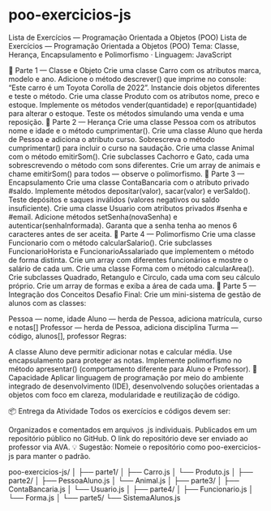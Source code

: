 # poo-exercicios-js
Lista de Exercícios — Programação Orientada a Objetos (POO)
Lista de Exercícios — Programação Orientada a Objetos (POO)
Tema: Classe, Herança, Encapsulamento e Polimorfismo · Linguagem: JavaScript

🔹 Parte 1 — Classe e Objeto
Crie uma classe Carro com os atributos marca, modelo e ano.
Adicione o método descrever() que imprime no console: “Este carro é um Toyota Corolla de 2022”.
Instancie dois objetos diferentes e teste o método.
Crie uma classe Produto com os atributos nome, preco e estoque.
Implemente os métodos vender(quantidade) e repor(quantidade) para alterar o estoque.
Teste os métodos simulando uma venda e uma reposição.
🔹 Parte 2 — Herança
Crie uma classe Pessoa com os atributos nome e idade e o método cumprimentar().
Crie uma classe Aluno que herda de Pessoa e adiciona o atributo curso.
Sobrescreva o método cumprimentar() para incluir o curso na saudação.
Crie uma classe Animal com o método emitirSom().
Crie subclasses Cachorro e Gato, cada uma sobrescrevendo o método com sons diferentes.
Crie um array de animais e chame emitirSom() para todos — observe o polimorfismo.
🔹 Parte 3 — Encapsulamento
Crie uma classe ContaBancaria com o atributo privado #saldo.
Implemente métodos depositar(valor), sacar(valor) e verSaldo().
Teste depósitos e saques inválidos (valores negativos ou saldo insuficiente).
Crie uma classe Usuario com atributos privados #senha e #email.
Adicione métodos setSenha(novaSenha) e autenticar(senhaInformada).
Garanta que a senha tenha ao menos 6 caracteres antes de ser aceita.
🔹 Parte 4 — Polimorfismo
Crie uma classe Funcionario com o método calcularSalario().
Crie subclasses FuncionarioHorista e FuncionarioAssalariado que implementem o método de forma distinta.
Crie um array com diferentes funcionários e mostre o salário de cada um.
Crie uma classe Forma com o método calcularArea().
Crie subclasses Quadrado, Retangulo e Circulo, cada uma com seu cálculo próprio.
Crie um array de formas e exiba a área de cada uma.
🔹 Parte 5 — Integração dos Conceitos
Desafio Final: Crie um mini-sistema de gestão de alunos com as classes:

Pessoa — nome, idade
Aluno — herda de Pessoa, adiciona matrícula, curso e notas[]
Professor — herda de Pessoa, adiciona disciplina
Turma — código, alunos[], professor
Regras:

A classe Aluno deve permitir adicionar notas e calcular média.
Use encapsulamento para proteger as notas.
Implemente polimorfismo no método apresentar() (comportamento diferente para Aluno e Professor).
🎯 Capacidade
Aplicar linguagem de programação por meio do ambiente integrado de desenvolvimento (IDE), desenvolvendo soluções orientadas a objetos com foco em clareza, modularidade e reutilização de código.

📦 Entrega da Atividade
Todos os exercícios e códigos devem ser:

Organizados e comentados em arquivos .js individuais.
Publicados em um repositório público no GitHub.
O link do repositório deve ser enviado ao professor via AVA.
💡 Sugestão: Nomeie o repositório como poo-exercicios-js para manter o padrão.



poo-exercicios-js/
│
├── parte1/
│   ├── Carro.js
│   └── Produto.js
│
├── parte2/
│   ├── PessoaAluno.js
│   └── Animal.js
│
├── parte3/
│   ├── ContaBancaria.js
│   └── Usuario.js
│
├── parte4/
│   ├── Funcionario.js
│   └── Forma.js
│
└── parte5/
    └── SistemaAlunos.js

